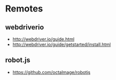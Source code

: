 # Remotes

## webdriverio

* http://webdriver.io/guide.html
* http://webdriver.io/guide/getstarted/install.html

## robot.js

* https://github.com/octalmage/robotjs
